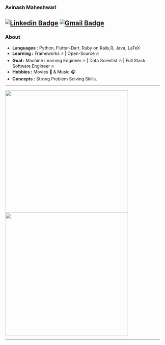 ### Avinash Maheshwari
[![Linkedin Badge](https://img.shields.io/badge/-Avinash_Maheshwari-blue?style=flat-square&logo=Linkedin&logoColor=white&link=https://www.linkedin.com/in/avinash-maheshwari-02052987//)](https://www.linkedin.com/in/avinash-maheshwari-02052987/) [![Gmail Badge](https://img.shields.io/badge/-avinashkella@gmail.com-c14438?style=flat-square&logo=Gmail&logoColor=white&link=mailto:avinashkella@gmail.com)](mailto:avinashkella@gmail.com)
---------------------------------------------------------------------------------------------------------------------------------------------------------------------------------
### About

-  **Languages :** Python, Flutter-Dart, Ruby on Rails,R, Java, LaTeX
-  **Learning :** Frameworks :zap: | Open-Source :fire:
-  **Goal :** Machine Learning Engineer :fire: | Data Scientist :fire: |	Full Stack Software Engineer :fire:
-  **Hobbies :** Movies :movie_camera: & Music :headphones:
-  **Concepts :** Strong Problem Solving Skills.


---------------------------------------------------------------------------------------------------------------------------------------------------------------------------------



<img width=400 src='https://github-readme-stats.vercel.app/api?username=avinashkella&show_icons=true&theme=vue-dark&show_icons=true&hide_border=true&layout=compact'/>
<img width=400 src='https://github-readme-stats.vercel.app/api/top-langs/?username=avinashkella&theme=vue-dark&show_icons=true&hide_border=true&layout=compact' />

---------------------------------------------------------------------------------------------------------------------------------------------------------------------------------
